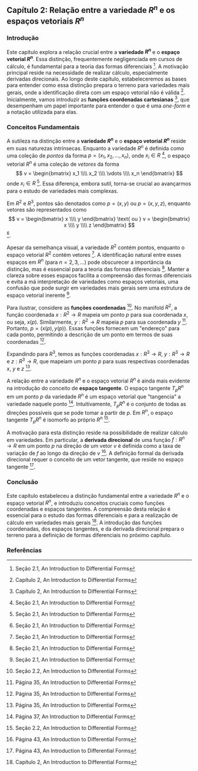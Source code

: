 ## Capítulo 2: Relação entre a variedade $R^n$ e os espaços vetoriais $R^n$

### Introdução
Este capítulo explora a relação crucial entre a **variedade $R^n$** e o **espaço vetorial $R^n$**. Essa distinção, frequentemente negligenciada em cursos de cálculo, é fundamental para a teoria das formas diferenciais [^3]. A motivação principal reside na necessidade de realizar cálculo, especialmente derivadas direcionais. Ao longo deste capítulo, estabeleceremos as bases para entender como essa distinção prepara o terreno para variedades mais gerais, onde a identificação direta com um espaço vetorial não é válida [^1]. Inicialmente, vamos introduzir as **funções coordenadas cartesianas** [^1], que desempenham um papel importante para entender o que é uma *one-form* e a notação utilizada para elas.

### Conceitos Fundamentais

A sutileza na distinção entre a **variedade $R^n$** e o **espaço vetorial $R^n$** reside em suas naturezas intrínsecas. Enquanto a variedade $R^n$ é definida como uma coleção de *pontos* da forma $p = (x_1, x_2, ..., x_n)$, onde $x_i \in R$ [^3], o espaço vetorial $R^n$ é uma coleção de *vetores* da forma
$$
v = \begin{bmatrix} x_1 \\\\ x_2 \\\\ \vdots \\\\ x_n \end{bmatrix}
$$
onde $x_i \in R$ [^3]. Essa diferença, embora sutil, torna-se crucial ao avançarmos para o estudo de variedades mais complexas.

Em $R^2$ e $R^3$, pontos são denotados como $p = (x, y)$ ou $p = (x, y, z)$, enquanto vetores são representados como
$$
v = \begin{bmatrix} x \\\\ y \end{bmatrix} \text{ ou } v = \begin{bmatrix} x \\\\ y \\\\ z \end{bmatrix}
$$[^3].

Apesar da semelhança visual, a variedade $R^2$ contém pontos, enquanto o espaço vetorial $R^2$ contém vetores [^3]. A identificação natural entre esses espaços em $R^n$ (para $n = 2, 3, ...$) pode obscurecer a importância da distinção, mas é essencial para a teoria das formas diferenciais [^3]. Manter a clareza sobre esses espaços facilita a compreensão das formas diferenciais e evita a má interpretação de variedades como espaços vetoriais, uma confusão que pode surgir em variedades mais gerais sem uma estrutura de espaço vetorial inerente [^3].

Para ilustrar, considere as **funções coordenadas** [^4]. No manifold $R^2$, a função coordenada $x: R^2 \rightarrow R$ mapeia um ponto $p$ para sua coordenada $x$, ou seja, $x(p)$. Similarmente, $y: R^2 \rightarrow R$ mapeia $p$ para sua coordenada $y$ [^5]. Portanto, $p = (x(p), y(p))$. Essas funções fornecem um "endereço" para cada ponto, permitindo a descrição de um ponto em termos de suas coordenadas [^5].

Expandindo para $R^3$, temos as funções coordenadas $x: R^3 \rightarrow R$, $y: R^3 \rightarrow R$ e $z: R^3 \rightarrow R$, que mapeiam um ponto $p$ para suas respectivas coordenadas $x$, $y$ e $z$ [^5].

A relação entre a variedade $R^n$ e o espaço vetorial $R^n$ é ainda mais evidente na introdução do conceito de **espaço tangente**. O espaço tangente $T_p R^n$ em um ponto $p$ da variedade $R^n$ é um espaço vetorial que "tangencia" a variedade naquele ponto [^7]. Intuitivamente, $T_p R^n$ é o conjunto de todas as direções possíveis que se pode tomar a partir de $p$. Em $R^n$, o espaço tangente $T_p R^n$ é isomorfo ao próprio $R^n$ [^4].

A motivação para esta distinção reside na possibilidade de realizar cálculo em variedades. Em particular, a **derivada direcional** de uma função $f: R^n \rightarrow R$ em um ponto $p$ na direção de um vetor $v$ é definida como a taxa de variação de $f$ ao longo da direção de $v$ [^13]. A definição formal da derivada direcional requer o conceito de um vetor tangente, que reside no espaço tangente [^13].

### Conclusão

Este capítulo estabeleceu a distinção fundamental entre a variedade $R^n$ e o espaço vetorial $R^n$, e introduziu conceitos cruciais como funções coordenadas e espaços tangentes. A compreensão desta relação é essencial para o estudo das formas diferenciais e para a realização de cálculo em variedades mais gerais [^1]. A introdução das funções coordenadas, dos espaços tangentes, e da derivada direcional prepara o terreno para a definição de formas diferenciais no próximo capítulo.

### Referências
[^1]: Capítulo 2, An Introduction to Differential Forms
[^3]: Seção 2.1, An Introduction to Differential Forms
[^4]: Seção 2.2, An Introduction to Differential Forms
[^5]: Página 35, An Introduction to Differential Forms
[^7]: Página 37, An Introduction to Differential Forms
[^13]: Página 43, An Introduction to Differential Forms
<!-- END -->